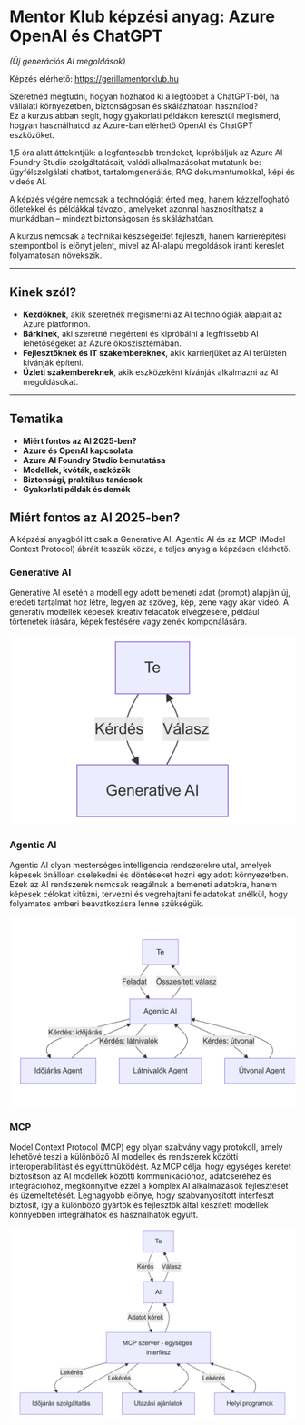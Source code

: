 
# Mentor Klub képzési anyag: Azure OpenAI és ChatGPT  
*(Új generációs AI megoldások)*

Képzés elérhető: https://gerillamentorklub.hu


Szeretnéd megtudni, hogyan hozhatod ki a legtöbbet a ChatGPT-ből, ha vállalati környezetben, biztonságosan és skálázhatóan használod?  
Ez a kurzus abban segít, hogy gyakorlati példákon keresztül megismerd, hogyan használhatod az Azure-ban elérhető OpenAI és ChatGPT eszközöket.

1,5 óra alatt áttekintjük: a legfontosabb trendeket, kipróbáljuk az Azure AI Foundry Studio szolgáltatásait, valódi alkalmazásokat mutatunk be: ügyfélszolgálati chatbot, tartalomgenerálás, RAG dokumentumokkal, képi és videós AI.

A képzés végére nemcsak a technológiát érted meg, hanem kézzelfogható ötletekkel és példákkal távozol, amelyeket azonnal hasznosíthatsz a munkádban – mindezt biztonságosan és skálázhatóan.

A kurzus nemcsak a technikai készségeidet fejleszti, hanem karrierépítési szempontból is előnyt jelent, mivel az AI-alapú megoldások iránti kereslet folyamatosan növekszik.

---

## Kinek szól?

- **Kezdőknek**, akik szeretnék megismerni az AI technológiák alapjait az Azure platformon.
- **Bárkinek**, aki szeretné megérteni és kipróbálni a legfrissebb AI lehetőségeket az Azure ökoszisztémában.
- **Fejlesztőknek és IT szakembereknek**, akik karrierjüket az AI területén kívánják építeni.
- **Üzleti szakembereknek**, akik eszközeként kívánják alkalmazni az AI megoldásokat.

---

## Tematika

- **Miért fontos az AI 2025-ben?**
- **Azure és OpenAI kapcsolata**
- **Azure AI Foundry Studio bemutatása**
- **Modellek, kvóták, eszközök**
- **Biztonsági, praktikus tanácsok**
- **Gyakorlati példák és demók**


## Miért fontos az AI 2025-ben?

A képzési anyagból itt csak a Generative AI, Agentic AI és az MCP (Model Context Protocol) ábráit tesszük közzé, a teljes anyag a képzésen elérhető.

### Generative AI

Generative AI esetén a modell egy adott bemeneti adat (prompt) alapján új, eredeti tartalmat hoz létre, legyen az szöveg, kép, zene vagy akár videó. A generatív modellek képesek kreatív feladatok elvégzésére, például történetek írására, képek festésére vagy zenék komponálására.

![Generative AI](./images/generative-ai.png)

### Agentic AI

Agentic AI olyan mesterséges intelligencia rendszerekre utal, amelyek képesek önállóan cselekedni és döntéseket hozni egy adott környezetben. Ezek az AI rendszerek nemcsak reagálnak a bemeneti adatokra, hanem képesek célokat kitűzni, tervezni és végrehajtani feladatokat anélkül, hogy folyamatos emberi beavatkozásra lenne szükségük.

![Agentic AI](./images/agentic-ai.png)

### MCP

Model Context Protocol (MCP) egy olyan szabvány vagy protokoll, amely lehetővé teszi a különböző AI modellek és rendszerek közötti interoperabilitást és együttműködést. Az MCP célja, hogy egységes keretet biztosítson az AI modellek közötti kommunikációhoz, adatcseréhez és integrációhoz, megkönnyítve ezzel a komplex AI alkalmazások fejlesztését és üzemeltetését. Legnagyobb előnye, hogy szabványosított interfészt biztosít, így a különböző gyártók és fejlesztők által készített modellek könnyebben integrálhatók és használhatók együtt.

![MCP](./images/mcp-ai.png)

